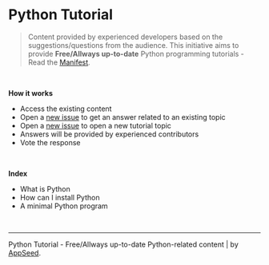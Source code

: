 # Python Tutorial

> Content provided by experienced developers based on the suggestions/questions from the audience. This initiative aims to provide **Free/Allways up-to-date** Python programming tutorials - Read the [Manifest](https://github.com/app-generator/learn-to-code).

<br />

**How it works**

- Access the existing content
- Open a [new issue](https://github.com/app-generator/tutorial-python/issues/new) to get an answer related to an existing topic
- Open a [new issue](https://github.com/app-generator/tutorial-python/issues/new) to open a new tutorial topic
- Answers will be provided by experienced contributors 
- Vote the response

<br />

**Index**

- What is Python
- How can I install Python
- A minimal Python program

<br />

---
Python Tutorial - Free/Allways up-to-date Python-related content | by [AppSeed](https://appseed.us?ref=gh).
